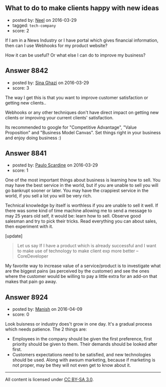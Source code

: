 ## What to do to make clients happy with new ideas

- posted by: [Neel](https://stackexchange.com/users/1789780/neel) on 2016-03-29
- tagged: `tech-company`
- score: 2

If I am in a News Industry or I have portal which gives financial information, then can I use Webhooks for my product website?

How it can be useful? Or what else I can do to improve my business?


## Answer 8842

- posted by: [Sina Ghazi](https://stackexchange.com/users/8129584/sina-ghazi) on 2016-03-29
- score: 3

The way I get this is that you want to improve customer satisfaction or getting new clients.. 

Webhooks or any other techniques don't have direct impact on getting new clients or improving your current clients' satisfaction. 

Its recommended to google for "Competitive Advantage", "Value Proposition" and "Business Model Canvas". Set things right in your business and enjoy doing business :) 


## Answer 8841

- posted by: [Paulo Scardine](https://stackexchange.com/users/199019/paulo-scardine) on 2016-03-29
- score: 1

One of the most important things about business is learning how to sell. You may have the best service in the world, but if you are unable to sell you will go bankrupt sooner or later. You may have the crappiest service in the world, if you sell a lot you will be very rich.

Technical knowledge by itself is worthless if you are unable to sell it well. If there was some kind of time machine allowing me to send a message to may 25 years old self, it would be: learn how to sell. Observe good salesman and try to pick their tricks. Read everything you can about sales, then experiment with it.

[update]
> Let us say If I have a product which is already successful and I want to make use of technology to make client exp more better – CoreDeveloper

My favorite way to increase value of a service/product is to investigate what are the biggest pains (as perceived by the customer) and see the ones where the customer would be willing to pay a little extra for an add-on that makes that pain go away.


## Answer 8924

- posted by: [Manish](https://stackexchange.com/users/7877009/manish) on 2016-04-09
- score: 0

Look buisness or industry does't grow in one day. It's a gradual process which needs patience.
The 2 things are:

 - Employees in the company should be given the first preference, first priority should be given to them. Their demands should be looked after first.
 - Customers expectations need to be satisfied, and new technologies should be used. Along with awsum marketing, because if marketing is not proper, may be they will not even get to know about it.



---

All content is licensed under [CC BY-SA 3.0](https://creativecommons.org/licenses/by-sa/3.0/).
